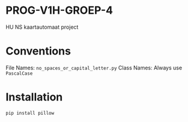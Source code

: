 # PROG-V1H-GROEP-4
HU NS kaartautomaat project

# Conventions #

File Names: `no_spaces_or_capital_letter.py`
Class Names: Always use `PascalCase`
 
# Installation #
`pip install pillow`
